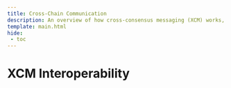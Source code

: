 ```yaml
---
title: Cross-Chain Communication
description: An overview of how cross-consensus messaging (XCM) works, and how developers can leverage polkadot/kusama XCM to transfer assets to and from Moonbeam.
template: main.html
hide: 
 - toc
---
```


<h1 class='subsection-title'>XCM Interoperability</h1>
<div class='subsection-wrapper'></div>